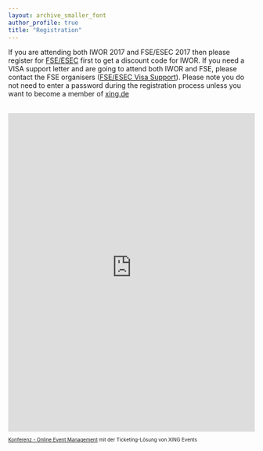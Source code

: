 ```yaml
---
layout: archive_smaller_font
author_profile: true
title: "Registration"
---
```


If you are attending both IWOR 2017 and FSE/ESEC 2017 then please register for <a href="http://esec-fse17.uni-paderborn.de/registration.php" target="_top">FSE/ESEC</a> first to get a discount code for IWOR. 
If you need a VISA support letter and are going to attend both IWOR and FSE, please contact the FSE organisers (<a href="http://esec-fse17.uni-paderborn.de/visa_support.php" target="_top">FSE/ESEC Visa Support</a>).
Please note you do not need to enter a password during the registration process unless you want to become a member of <a href="https://www.xing.com/" target="_top">xing.de</a>

<br/>

<script type="text/javascript" src="https://IWOR-2017-modules.xing-events.com/resources/js/amiandoExport.js"></script><iframe src="https://IWOR-2017-modules.xing-events.com/IWOR-2017.html?viewType=iframe&distributionChannel=CHANNEL_IFRAME&useDefaults=false&resizeIFrame=true" frameborder="0" width="100%" height="650px" id="_amiandoIFrame3091177"><p>This page requires frames to be activated with your browser</p><p>Please try XING Events <a href="https://www.xing-events.com">online registration</a> today.</p></iframe><p style="text-align: left; font-size:10px;"><a href="https://www.xing-events.com?viralRefId=IWOR-2017&utm_campaign=ev-IWOR-2017&utm_medium=viral&utm_source=EventWebsite&utm_content=TextLinkBottom&utm_term=text-link" target="_blank" alt="Konferenz - Online Event Management" title="Konferenz - Online Event Management" >Konferenz - Online Event Management</a> mit der Ticketing-Lösung von XING Events</p>

